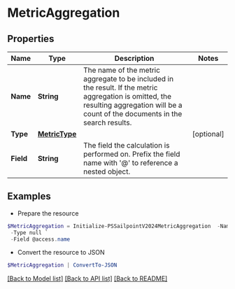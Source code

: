 # MetricAggregation
## Properties

Name | Type | Description | Notes
------------ | ------------- | ------------- | -------------
**Name** | **String** | The name of the metric aggregate to be included in the result. If the metric aggregation is omitted, the resulting aggregation will be a count of the documents in the search results. | 
**Type** | [**MetricType**](MetricType.md) |  | [optional] 
**Field** | **String** | The field the calculation is performed on.  Prefix the field name with &#39;@&#39; to reference a nested object.  | 

## Examples

- Prepare the resource
```powershell
$MetricAggregation = Initialize-PSSailpointV2024MetricAggregation  -Name Access Name Count `
 -Type null `
 -Field @access.name
```

- Convert the resource to JSON
```powershell
$MetricAggregation | ConvertTo-JSON
```

[[Back to Model list]](../README.md#documentation-for-models) [[Back to API list]](../README.md#documentation-for-api-endpoints) [[Back to README]](../README.md)

